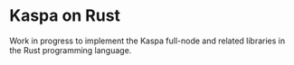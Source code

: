 # Kaspa on Rust  


Work in progress to implement the Kaspa full-node and related libraries in the Rust programming language. 

